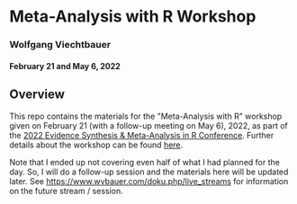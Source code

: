 # Meta-Analysis with R Workshop

### Wolfgang Viechtbauer

#### February 21 and May 6, 2022

## Overview

This repo contains the materials for the "Meta-Analysis with R" workshop given on February 21 (with a follow-up meeting on May 6), 2022, as part of the [2022 Evidence Synthesis & Meta-Analysis in R Conference](https://www.eshackathon.org/events/2022-01-ESMARConf2022.html). Further details about the workshop can be found [here](https://www.wvbauer.com/doku.php/workshop_ma_esmarconf).

Note that I ended up not covering even half of what I had planned for the day. So, I will do a follow-up session and the materials here will be updated later. See https://www.wvbauer.com/doku.php/live_streams for information on the future stream / session.

